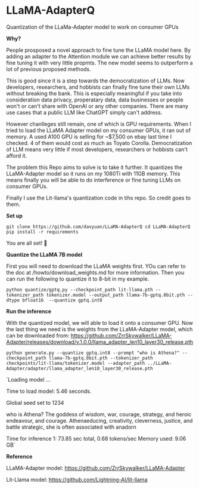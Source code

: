 # LLaMA-AdapterQ
Quantization of the LLaMa-Adapter model to work on consumer GPUs

**Why?**

People prosposed a novel approach to fine tune the LLaMA model here. By adding an adapter to the Attention module we can achieve better results by fine tuning it with very little propmts. The new model seems to outperform a lot of previous proposed methods. 

This is good since it is a step towards the democratization of LLMs. Now developers, researchers, and hobbists can finally fine tune their own LLMs without breaking the bank. This is especially meaningful if you take into consideration data privacy, properatary data, data businesses or people won't or can't share with OpenAI or any other companies. There are many use cases that a public LLM like ChatGPT simply can't address. 

However chanlleges still remain, one of which is GPU requirements. When I tried to load the LLaMA Adapter model on my consumer GPUs, it ran out of memory. A used A100 GPU is selling for ~$7,500 on ebay last time I checked. 4 of them would cost as much as Toyato Corolla. Democratization of LLM means very little if most developers, researchers or hobbists can't afford it. 

The problem this Repo aims to solve is to take it further. It quantizes the LLaMA-Adapter model so it runs on my 1080Ti with 11GB memory. This means finally you will be able to do interference or fine tuning LLMs on consumer GPUs. 

Finally I use the Lit-llama's quantization code in tihs repo. So credit goes to them. 

**Set up**

`git clone https://github.com/davyuan/LLaMA-AdapterQ
cd LLaMA-AdapterQ
pip install -r requirements`

You are all set! 🎉

**Quantize the LLaMA 7B model**

First you will need to download the LLaMA weights first. YOu can refer to the doc at /howto/download_weights.md for more information.
Then you can run the following to quantize it to 8-bit in my example.

`python quantize/gptq.py --checkpoint_path lit-llama.pth --tokenizer_path tokenizer.model --output_path llama-7b-gptq.8bit.pth --dtype bfloat16  --quantize gptq.int8
`

**Run the inference**

With the quantized model, we will able to load it onto a consumer GPU. Now the last thing we need is the weights from the LLaMA-Adapter model, which can be downloaded from:
https://github.com/ZrrSkywalker/LLaMA-Adapter/releases/download/v.1.0.0/llama_adapter_len10_layer30_release.pth

`python generate.py --quantize gptq.int8 --prompt "who is Athena?" --checkpoint_path llama-7b-gptq.8bit.pth --tokenizer_path checkpoints/lit-llama/tokenizer.model --adapter_path ../LLaMA-Adapter/adapter/llama_adapter_len10_layer30_release.pth`

`Loading model ...

Time to load model: 5.46 seconds.

Global seed set to 1234

who is Athena?
The goddess of wisdom, war, courage, strategy, and heroic endeavour, and courage. Athenaeducing, creativity, cleverness, justice, and battle strategic, she is often associated with anadorn

Time for inference 1: 73.85 sec total, 0.68 tokens/sec
Memory used: 9.06 GB`

**Reference**

LLaMA-Adapter model: https://github.com/ZrrSkywalker/LLaMA-Adapter

Lit-Llama model: https://github.com/Lightning-AI/lit-llama
